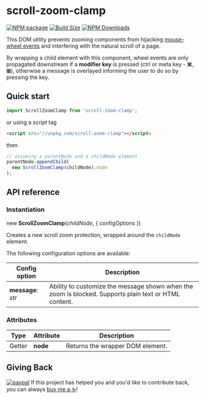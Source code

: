 scroll-zoom-clamp
=================

[![NPM package][npm-img]][npm-url]
[![Build Size][build-size-img]][build-size-url]
[![NPM Downloads][npm-downloads-img]][npm-downloads-url]

This DOM utility prevents zooming components from hijacking [mouse-wheel events](https://developer.mozilla.org/en-US/docs/Web/API/Element/wheel_event) and interfering with the natural scroll of a page.

By wrapping a child element with this component, wheel events are only propagated downstream if a **modifier key** is pressed (ctrl or meta key - **⌘**, **⊞**), otherwise a message is overlayed informing the user to do so by pressing the key.

## Quick start

```js
import ScrollZoomClamp from 'scroll-zoom-clamp';
```
or using a *script* tag
```html
<script src="//unpkg.com/scroll-zoom-clamp"></script>
```
then
```js
// assuming a parentNode and a childNode element
parentNode.appendChild(
  new ScrollZoomClamp(childNode).node
);
```

## API reference

### Instantiation

new <b>ScrollZoomClamp</b>(<i>childNode</i>, { configOptions })

Creates a new scroll zoom protection, wrapped around the `childNode` element.

The following configuration options are available:

| Config option | Description |
| --- | --- |
| <b>message</b>: <i>str</i> | Ability to customize the message shown when the zoom is blocked. Supports plain text or HTML content. |

### Attributes

| Type | Attribute | Description |
| --- | --- | --- |
| Getter | <b>node</b> | Returns the wrapper DOM element. |

## Giving Back

[![paypal](https://www.paypalobjects.com/en_US/i/btn/btn_donate_SM.gif)](https://www.paypal.com/cgi-bin/webscr?cmd=_donations&business=L398E7PKP47E8&currency_code=USD&source=url) If this project has helped you and you'd like to contribute back, you can always [buy me a ☕](https://www.paypal.com/cgi-bin/webscr?cmd=_donations&business=L398E7PKP47E8&currency_code=USD&source=url)!

[npm-img]: https://img.shields.io/npm/v/scroll-zoom-clamp
[npm-url]: https://npmjs.org/package/scroll-zoom-clamp
[build-size-img]: https://img.shields.io/bundlephobia/minzip/scroll-zoom-clamp
[build-size-url]: https://bundlephobia.com/result?p=scroll-zoom-clamp
[npm-downloads-img]: https://img.shields.io/npm/dt/scroll-zoom-clamp
[npm-downloads-url]: https://www.npmtrends.com/scroll-zoom-clamp

